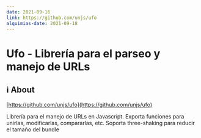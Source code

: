 ```yaml
---
date: 2021-09-16
link: https://github.com/unjs/ufo
alquimias-date: 2021-09-18
---
```


# Ufo - Librería para el parseo y manejo de URLs

## ℹ️ About

[https://github.com/unjs/ufo](https://github.com/unjs/ufo)

Librería para el manejo de URLs en Javascript. Exporta funciones para unirlas, modificarlas, compararlas, etc. Soporta three-shaking para reducir el tamaño del bundle


